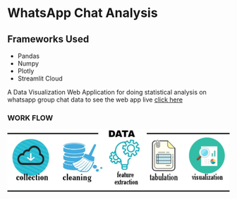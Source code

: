 # WhatsApp Chat Analysis
<h2>Frameworks Used</h2>
<ul>
  <li>Pandas</li>
  <li>Numpy</li>
  <li>Plotly</li>
  <li>Streamlit Cloud</li>
 </ul>
A Data Visualization Web Application for doing statistical analysis on whatsapp group chat data
to see the web app live 
<a href="https://share.streamlit.io/akhil-tony/whatapp-chat-analysis/main/finalapp.py">click here<a>

  <h3>WORK FLOW</h3>
<img src='workflow.jpg'/>

